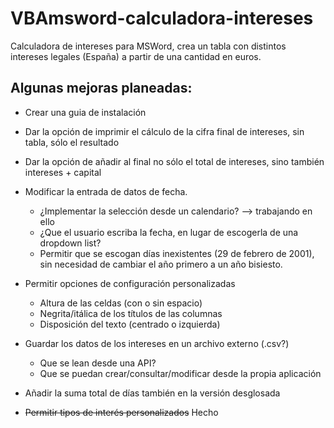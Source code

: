 # VBAmsword-calculadora-intereses
Calculadora de intereses para MSWord, crea un tabla con distintos intereses legales (España) a partir de una cantidad en euros.

## Algunas mejoras planeadas:
- Crear una guia de instalación
  
- Dar la opción de imprimir el cálculo de la cifra final de intereses, sin tabla, sólo el resultado
  
- Dar la opción de añadir al final no sólo el total de intereses, sino también intereses + capital

- Modificar la entrada de datos de fecha.
  - ¿Implementar la selección desde un calendario? --> trabajando en ello
  - ¿Que el usuario escriba la fecha, en lugar de escogerla de una dropdown list?
  - Permitir que se escogan días inexistentes (29 de febrero de 2001), sin necesidad de cambiar el año primero a un año bisiesto.

- Permitir opciones de configuración personalizadas
  - Altura de las celdas (con o sin espacio)
  - Negrita/itálica de los títulos de las columnas
  - Disposición del texto (centrado o izquierda)
 
- Guardar los datos de los intereses en un archivo externo (.csv?)
  - Que se lean desde una API?
  - Que se puedan crear/consultar/modificar desde la propia aplicación
 
- Añadir la suma total de días también en la versión desglosada

- ~~Permitir tipos de interés personalizados~~ Hecho
